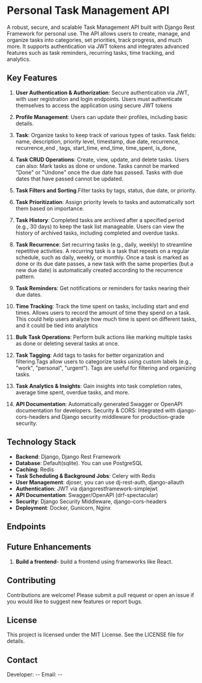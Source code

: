# Personal Task Management API
A robust, secure, and scalable Task Management API built with Django Rest Framework for personal use. The API allows users to create, manage, and organize tasks into categories, set priorities, track progress, and much more. It supports authentication via JWT tokens and integrates advanced features such as task reminders, recurring tasks, time tracking, and analytics.

## Key Features
1. **User Authentication & Authorization**: Secure authentication via JWT, with user registration and login endpoints. Users must authenticate themselves to access the application using secure JWT tokens

2. **Profile Management**: Users can update their profiles, including basic details.
3. **Task**: Organize tasks  to keep track of various types of tasks. Task fields: name, description, priority level, timestamp, due date, recurrence, recurrence_end , tags, start_time, end_time, time_spent, is_done,
4. **Task CRUD Operations**: Create, view, update, and delete tasks. Users can also:
Mark tasks as done or undone. Tasks cannot be marked "Done" or "Undone" once the due date has passed.
Tasks with due dates that have passed cannot be updated.
5. **Task Filters and Sorting**.Filter tasks by tags, status, due date, or priority.
6. **Task Prioritization**: Assign priority levels to tasks and automatically sort them based on importance.
7. **Task History**: Completed tasks are archived after a specified period (e.g., 30 days) to keep the task list manageable.
Users can view the history of archived tasks, including completed and overdue tasks.
8. **Task Recurrence**: Set recurring tasks (e.g., daily, weekly) to streamline repetitive activities. A recurring task is a task that repeats on a regular schedule, such as daily, weekly, or monthly. Once a task is marked as done or its due date passes, a new task with the same properties (but a new due date) is automatically created according to the recurrence pattern.
9. **Task Reminders**: Get notifications or reminders for tasks nearing their due dates.
10. **Time Tracking**: Track the time spent on tasks, including start and end times. Allows users to record the amount of time they spend on a task. This could help users analyze how much time is spent on different tasks, and it could be tied into analytics
11. **Bulk Task Operations**: Perform bulk actions like marking multiple tasks as done or deleting several tasks at once.
12. **Task Tagging**: Add tags to tasks for better organization and filtering.Tags allow users to categorize tasks using custom labels (e.g., "work", "personal", "urgent"). Tags are useful for filtering and organizing tasks.
13. **Task Analytics & Insights**: Gain insights into task completion rates, average time spent, overdue tasks, and more.
14. **API Documentation**: Automatically generated Swagger or OpenAPI documentation for developers.
Security & CORS: Integrated with django-cors-headers and Django security middleware for production-grade security.

## Technology Stack
- **Backend**: Django, Django Rest Framework
- **Database**: Default(sqlite). You can use PostgreSQL
- **Caching**: Redis
- **Task Scheduling & Background Jobs**: Celery with Redis
- **User Management**: djoser, you can use dj-rest-auth, django-allauth
- **Authentication**: JWT via djangorestframework-simplejwt
- **API Documentation**: Swagger/OpenAPI (drf-spectacular)
- **Security**: Django Security Middleware, django-cors-headers
- **Deployment**: Docker, Gunicorn, Nginx

## Endpoints

## Future Enhancements
1. **Build a frontend**- build a frontend using frameworks like React. 

## Contributing
Contributions are welcome! Please submit a pull request or open an issue if you would like to suggest new features or report bugs.

## License
This project is licensed under the MIT License. See the LICENSE file for details.

## Contact
Developer: --
Email: --